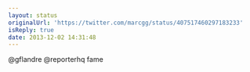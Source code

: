 ```yaml
---
layout: status
originalUrl: 'https://twitter.com/marcgg/status/407517460297183233'
isReply: true
date: 2013-12-02 14:31:48
---
```


@gflandre @reporterhq fame
